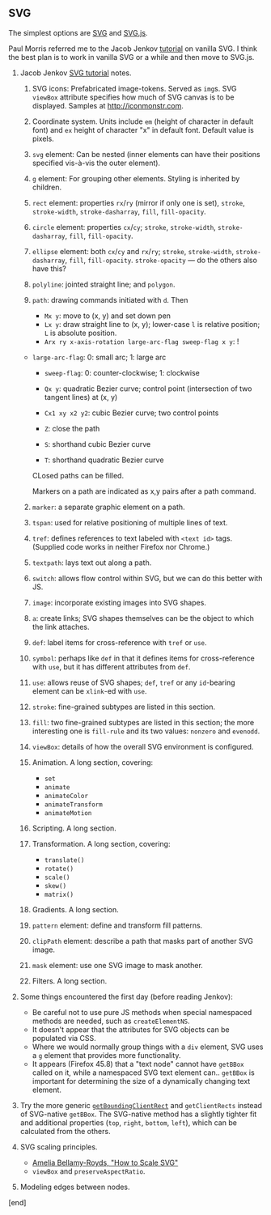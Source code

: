 ## SVG

The simplest options are [SVG](https://developer.mozilla.org/en-US/docs/Web/SVG) and [SVG.js](http://svgjs.com/). 

Paul Morris referred me to the Jacob Jenkov [tutorial](http://tutorials.jenkov.com/svg/index.html) on vanilla SVG. I think the best plan is to work in vanilla SVG or a while and then move to SVG.js. 

 1. Jacob Jenkov [SVG tutorial](http://tutorials.jenkov.com/svg/index.html) notes.

    1. SVG icons: Prefabricated image-tokens. Served as `img`s. SVG `viewBox` attribute specifies how much of SVG canvas is to be displayed. Samples at http://iconmonstr.com. 
    2. Coordinate system. Units include `em` (height of character in default font) and `ex` height of character "x" in default font. Default value is pixels.
    2. `svg` element: Can be nested (inner elements can have their positions specified vis-à-vis the outer element).
    2. `g` element: For grouping other elements. Styling is inherited by children.
    2. `rect` element: properties `rx`/`ry` (mirror if only one is set), `stroke`, `stroke-width`, `stroke-dasharray`, `fill`, `fill-opacity`. 
    2. `circle` element: properties `cx`/`cy`; `stroke`, `stroke-width`, `stroke-dasharray`, `fill`, `fill-opacity`.
    2. `ellipse` element: both `cx`/`cy` and `rx`/`ry`; `stroke`, `stroke-width`, `stroke-dasharray`, `fill`, `fill-opacity`. `stroke-opacity` —  do the others also have this?
    2. `polyline`: jointed straight line; and `polygon`.
    2. `path`: drawing commands initiated with `d`. Then

       * `Mx y`: move to (x, y) and set down pen
       * `Lx y`: draw straight line to (x, y); lower-case `l` is relative position; `L` is absolute position.
       * `Arx ry x-axis-rotation large-arc-flag sweep-flag x y`: !

	 * `large-arc-flag`: 0: small arc; 1: large arc
         * `sweep-flag`: 0: counter-clockwise; 1: clockwise
    
       * `Qx y`: quadratic Bezier curve; control point (intersection of two tangent lines) at (x, y)
       * `Cx1 xy x2 y2`: cubic Bezier curve; two control points
       * `Z`: close the path
       * `S`: shorthand cubic Bezier curve
       * `T`: shorthand quadratic Bezier curve

       CLosed paths can be filled.

       Markers on a path are indicated as x,y pairs after a path command.

    2. `marker`: a separate graphic element on a path. 
    2. `tspan`: used for relative positioning of multiple lines of text.
    2. `tref`: defines references to text labeled with `<text id>` tags. (Supplied code works in neither Firefox nor Chrome.)
    2. `textpath`: lays text out along a path.
    2. `switch`: allows flow control within SVG, but we can do this better with JS.
    2. `image`: incorporate existing images into SVG shapes.
    2. `a`: create links; SVG shapes themselves can be the object to which the link attaches.
    2. `def`: label items for cross-reference with `tref` or `use`.
    2. `symbol`: perhaps like `def` in that it defines items for cross-reference with `use`, but it has different attributes from `def`.
    2. `use`: allows reuse of SVG shapes; `def`, `tref` or any `id`-bearing element can be `xlink`-ed with `use`.
    2. `stroke`: fine-grained subtypes are listed in this section.
    2. `fill`: two fine-grained subtypes are listed in this section; the more interesting one is `fill-rule` and its two values: `nonzero` and `evenodd`.
    2. `viewBox`: details of how the overall SVG environment is configured.
    2. Animation. A long section, covering:

       * `set`
       * `animate`
       * `animateColor`
       * `animateTransform`
       * `animateMotion`

    2. Scripting. A long section.
    2. Transformation. A long section, covering:

       * `translate()`
       * `rotate()`
       * `scale()`
       * `skew()`
       * `matrix()`

    2. Gradients. A long section.
    2. `pattern` element: define and transform fill patterns.
    2. `clipPath` element: describe a path that masks part of another SVG image.
    2. `mask` element: use one SVG image to mask another.
    2. Filters. A long section.
 
 1. Some things encountered the first day (before reading Jenkov):

    * Be careful not to use pure JS methods when special namespaced methods are needed, such as `createElementNS`.
    * It doesn't appear that the attributes for SVG objects can be populated via CSS.
    * Where we would normally group things with a `div` element, SVG uses a `g` element that provides more functionality.
    * It appears (Firefox 45.8) that a "text node" cannot have `getBBox` called on it, while a namespaced SVG text element can.. `getBBox` is important for determining the size of a dynamically changing text element.

 1. Try the more generic [`getBoundingClientRect`](https://developer.mozilla.org/en-US/docs/Web/API/Element/getBoundingClientRect) and `getClientRects` instead of SVG-native `getBBox`. The SVG-native method has a slightly tighter fit and additional properties (`top`, `right`, `bottom`, `left`), which can be calculated from the others.

 1. SVG scaling principles.

    * [Amelia Bellamy-Royds, "How to Scale SVG"](https://css-tricks.com/scale-svg/)
    *  `viewBox` and `preserveAspectRatio`.

 1. Modeling edges between nodes.

[end]
